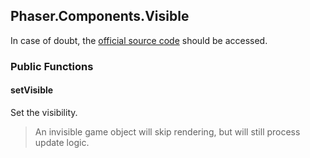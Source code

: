 ## Phaser.Components.Visible

In case of doubt, the [official source code](https://github.com/photonstorm/phaser) should be accessed.

### Public Functions

#### setVisible

Set the visibility.

> An invisible game object will skip rendering, but will still process update logic.
